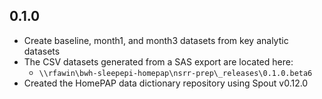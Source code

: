 ## 0.1.0

- Create baseline, month1, and month3 datasets from key analytic datasets
- The CSV datasets generated from a SAS export are located here:
  - `\\rfawin\bwh-sleepepi-homepap\nsrr-prep\_releases\0.1.0.beta6`
- Created the HomePAP data dictionary repository using Spout v0.12.0
